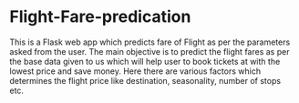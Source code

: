 # Flight-Fare-predication
This is a Flask web app which predicts fare of Flight as per the parameters asked from the user. The main objective is to predict the flight fares as per the base data given to us which will help user to book tickets at with the lowest price and save money. Here there are various factors which determines the flight price like destination, seasonality, number of stops etc.
